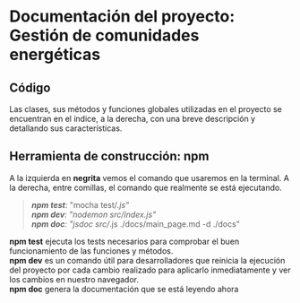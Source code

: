 # Documentación del proyecto: Gestión de comunidades energéticas

## Código
Las clases, sus métodos y funciones globales utilizadas en el proyecto se encuentran en el índice, a la derecha, con una breve descripción y detallando sus características.

## Herramienta de construcción: npm
A la izquierda en **negrita** vemos el comando que usaremos en la terminal. A la derecha, entre comillas, el comando que realmente se está ejecutando.

>***npm test***: "mocha test/*.js"  
>***npm dev***: "nodemon src/index.js"  
>***npm doc***: "jsdoc src/*.js ./docs/main_page.md -d ./docs"  

**npm test** ejecuta los tests necesarios para comprobar el buen funcionamiento de las funciones y métodos.  
**npm dev** es un comando útil para desarrolladores que reinicia la ejecución del proyecto por cada cambio realizado para aplicarlo inmediatamente y ver los cambios en nuestro navegador.  
**npm doc** genera la documentación que se está leyendo ahora